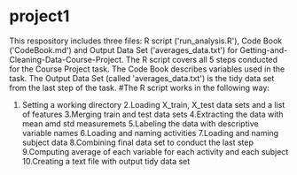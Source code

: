 project1
========
This respository includes three files: R script ('run_analysis.R'), Code Book ('CodeBook.md') and Output Data Set ('averages_data.txt') for Getting-and-Cleaning-Data-Course-Project. The R script covers all 5 steps conducted for the Course Project task. The Code Book describes variables used in the task. The Output Data Set (called 'averages_data.txt') is the tidy data set from the last step of the task.
#The R script works in the following way: 
1. Setting a working directory 2.Loading X_train, X_test data sets and a list of features 3.Merging train and test data sets 4.Extracting the data with mean amd std measuremets 5.Labeling the data with descriptive variable names 6.Loading and naming activities 7.Loading and naming subject data 8.Combining final data set to conduct the last step 9.Computing average of each variable for each activity and each subject 10.Creating a text file with output tidy data set
